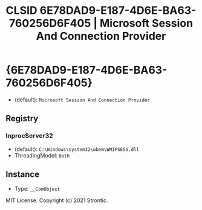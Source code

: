 ﻿---
title: "CLSID 6E78DAD9-E187-4D6E-BA63-760256D6F405 | Microsoft Session And Connection Provider"
excerpt: What is COM-Object CLSID 6E78DAD9-E187-4D6E-BA63-760256D6F405?
---

# {6E78DAD9-E187-4D6E-BA63-760256D6F405}

* (default): `Microsoft Session And Connection Provider`

## Registry


### InprocServer32

* (default): `C:\Windows\system32\wbem\WMIPSESS.dll`
* ThreadingModel: `Both`

## Instance

* Type: `__ComObject`

MIT License. Copyright (c) 2021 Strontic.


